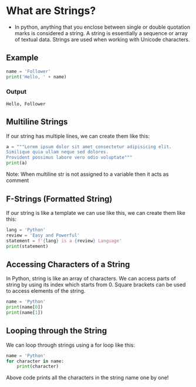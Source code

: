 # What are Strings?
- In python, anything that you enclose between single or double quotation marks is considered a string. A string is essentially a sequence or array of textual data. Strings are used when working with Unicode characters.

## Example
```py
name = 'Follower'
print('Hello, ' + name)
```
### Output
```
Hello, Follower
```

## Multiline Strings
If our string has multiple lines, we can create them like this:

```py
a = """Lorem ipsum dolor sit amet consectetur adipisicing elit. 
Similique quia ullam neque sed dolores. 
Provident possimus labore vero odio voluptate"""
print(a)
```
Note: When multiline str is not assigned to a variable then it acts as comment
## F-Strings (Formatted String)
If our string is like a template we can use like this, we can create them like this:

```py
lang = 'Python'
review = 'Easy and Powerful'
statement = f'{lang} is a {review} Language'
print(statement)
```
## Accessing Characters of a String
In Python, string is like an array of characters. We can access parts of string by using its index which starts from 0.
Square brackets can be used to access elements of the string.

```py
name = 'Python'
print(name[0])
print(name[1])
```

## Looping through the String
We can loop through strings using a for loop like this:

```py
name = 'Python'
for character in name:
    print(character)
```
Above code prints all the characters in the string name one by one!
